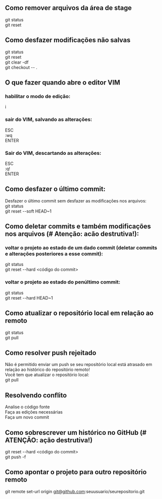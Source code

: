 ## Como remover arquivos da área de stage
git status <br>
git reset

## Como desfazer modificações não salvas
git status <br>
git reset <br>
git clear -df <br>
git checkout -- .

## O que fazer quando abre o editor VIM
### habilitar o modo de edição:
i
### sair do VIM, salvando as alterações:
ESC <br>
:wq <br>
ENTER
### Sair do VIM, descartando as alterações:
ESC <br>
:q! <br>
ENTER 

## Como desfazer o último commit:
Desfazer o último commit sem desfazer as modificações nos arquivos: <br>
git status <br>
git reset --soft HEAD~1 

## Como deletar commits e também modificações nos arquivos (# Atenção: acão destrutiva!):
### voltar o projeto ao estado de um dado commit (deletar commits e alterações posteriores a esse commit):
git status <br>
git reset --hard <código do commit>
### voltar o projeto ao estado do penúltimo commit:
git status <br>
git reset --hard HEAD~1

## Como atualizar o repositório local em relação ao remoto
git status <br>
git pull <nome do remote> <nome da branch>

## Como resolver push rejeitado
Não é permitido enviar um push se seu repositório local está atrasado em relação ao histórico do repositório remoto! <br>
Você tem que atualizar o repositório local: <br>
git pull <nome do remote> <nome do branch>

## Resolvendo conflito
Analise o código fonte <br>
Faça as edições necessárias <br>
Faça um novo commit

## Como sobrescrever um histórico no GitHub (# ATENÇÃO: ação destrutiva!)
git reset --hard <código do commit> <br>
git push -f <nome do remote> <nome do branch>

## Como apontar o projeto para outro repositório remoto
git remote set-url origin git@github.com:seuusuario/seurepositorio.git

